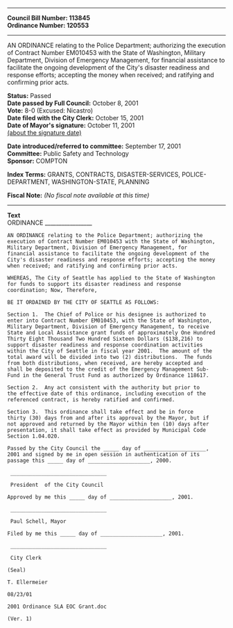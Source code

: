 * * * * *  
  
**Council Bill Number: [](#h0)[](#h2)113845**   
**Ordinance Number: 120553**  
  
* * * * *  
  
AN ORDINANCE relating to the Police Department; authorizing the execution of Contract Number EM010453 with the State of Washington, Military Department, Division of Emergency Management, for financial assistance to facilitate the ongoing development of the City's disaster readiness and response efforts; accepting the money when received; and ratifying and confirming prior acts.  
  
**Status:** Passed   
**Date passed by Full Council:** October 8, 2001   
**Vote:** 8-0 (Excused: Nicastro)   
**Date filed with the City Clerk:** October 15, 2001   
**Date of Mayor's signature:** October 11, 2001   
[(about the signature date)](/~public/approvaldate.htm)   
  
  
**Date introduced/referred to committee:** September 17, 2001   
**Committee:** Public Safety and Technology   
**Sponsor:** COMPTON   
  
**Index Terms:** GRANTS, CONTRACTS, DISASTER-SERVICES, POLICE-DEPARTMENT, WASHINGTON-STATE, PLANNING  
  
**Fiscal Note:** *(No fiscal note available at this time)*  
  
* * * * *  
  
**Text**  
    ORDINANCE _________________  
  
    AN ORDINANCE relating to the Police Department; authorizing the  
    execution of Contract Number EM010453 with the State of Washington,  
    Military Department, Division of Emergency Management, for  
    financial assistance to facilitate the ongoing development of the  
    City's disaster readiness and response efforts; accepting the money  
    when received; and ratifying and confirming prior acts.  
  
    WHEREAS, The City of Seattle has applied to the State of Washington  
    for funds to support its disaster readiness and response  
    coordination; Now, Therefore,  
  
    BE IT ORDAINED BY THE CITY OF SEATTLE AS FOLLOWS:  
  
    Section 1.  The Chief of Police or his designee is authorized to  
    enter into Contract Number EM010453, with the State of Washington,  
    Military Department, Division of Emergency Management, to receive  
    State and Local Assistance grant funds of approximately One Hundred  
    Thirty Eight Thousand Two Hundred Sixteen Dollars ($138,216) to  
    support disaster readiness and response coordination activities  
    within the City of Seattle in fiscal year 2001.  The amount of the  
    total award will be divided into two (2) distributions.  The funds  
    from both distributions, when received, are hereby accepted and  
    shall be deposited to the credit of the Emergency Management Sub-  
    Fund in the General Trust Fund as authorized by Ordinance 118617.  
  
    Section 2.  Any act consistent with the authority but prior to  
    the effective date of this ordinance, including execution of the  
    referenced contract, is hereby ratified and confirmed.  
  
    Section 3.  This ordinance shall take effect and be in force  
    thirty (30) days from and after its approval by the Mayor, but if  
    not approved and returned by the Mayor within ten (10) days after  
    presentation, it shall take effect as provided by Municipal Code  
    Section 1.04.020.  
  
    Passed by the City Council the _____ day of ____________________,  
    2001 and signed by me in open session in authentication of its  
    passage this _____ day of ____________________, 2000.  
  
     _______________________________  
  
     President  of the City Council  
  
    Approved by me this _____ day of ____________________, 2001.  
  
     _______________________________  
  
     Paul Schell, Mayor  
  
    Filed by me this _____ day of ____________________, 2001.  
  
     _______________________________  
  
     City Clerk  
  
    (Seal)  
  
    T. Ellermeier  
  
    08/23/01  
  
    2001 Ordinance SLA EOC Grant.doc  
  
    (Ver. 1)  
